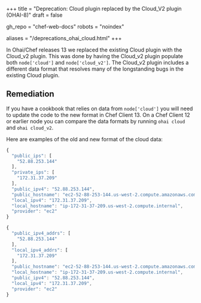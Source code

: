 +++
title = "Deprecation: Cloud plugin replaced by the Cloud_V2 plugin (OHAI-8)"
draft = false

gh_repo = "chef-web-docs"
robots = "noindex"

aliases = "/deprecations_ohai_cloud.html"
+++

In Ohai/Chef releases 13 we replaced the existing Cloud plugin with the
Cloud_v2 plugin. This was done by having the Cloud_v2 plugin populate
both `node['cloud']` and `node['cloud_v2']`. The Cloud_v2 plugin
includes a different data format that resolves many of the longstanding
bugs in the existing Cloud plugin.

## Remediation

If you have a cookbook that relies on data from `node['cloud']` you will
need to update the code to the new format in Chef Client 13. On a Chef
Client 12 or earlier node you can compare the data formats by running
`ohai cloud` and `ohai cloud_v2`.

Here are examples of the old and new format of the cloud data:

```javascript
{
  "public_ips": [
    "52.88.253.144"
  ],
  "private_ips": [
    "172.31.37.209"
  ],
  "public_ipv4": "52.88.253.144",
  "public_hostname": "ec2-52-88-253-144.us-west-2.compute.amazonaws.com",
  "local_ipv4": "172.31.37.209",
  "local_hostname": "ip-172-31-37-209.us-west-2.compute.internal",
  "provider": "ec2"
}
```

```javascript
{
  "public_ipv4_addrs": [
    "52.88.253.144"
  ],
  "local_ipv4_addrs": [
    "172.31.37.209"
  ],
  "public_hostname": "ec2-52-88-253-144.us-west-2.compute.amazonaws.com",
  "local_hostname": "ip-172-31-37-209.us-west-2.compute.internal",
  "public_ipv4": "52.88.253.144",
  "local_ipv4": "172.31.37.209",
  "provider": "ec2"
}
```
